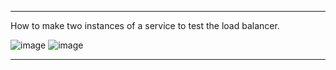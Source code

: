 

------------------------------------------------------------------------------------------------------------------------------
How to make two instances of a service to test the load balancer.

![image](https://user-images.githubusercontent.com/63028316/206601586-bbd3d395-e65e-4051-b92a-63c4105f9417.png)
![image](https://user-images.githubusercontent.com/63028316/206601518-017a0dbf-ddbb-4c3c-98db-3a99ec7633a8.png)

------------------------------------------------------------------------------------------------------------------------------
